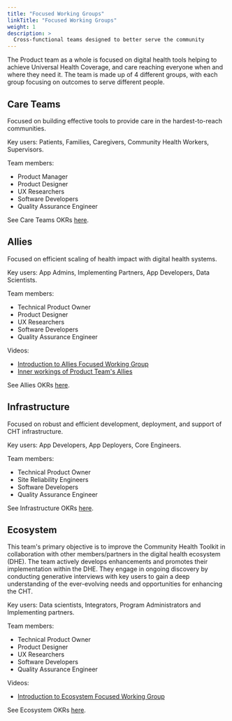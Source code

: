 ```yaml
---
title: "Focused Working Groups"
linkTitle: "Focused Working Groups"
weight: 1
description: >
  Cross-functional teams designed to better serve the community
---
```


The Product team as a whole is focused on digital health tools helping to achieve Universal Health Coverage, and care reaching everyone when and where they need it. The team is made up of 4 different groups, with each group focusing on outcomes to serve different people.

## Care Teams
Focused on building effective tools to provide care in the hardest-to-reach communities.

Key users: Patients, Families, Caregivers, Community Health Workers, Supervisors.

Team members:
- Product Manager
- Product Designer
- UX Researchers
- Software Developers
- Quality Assurance Engineer

See Care Teams OKRs [here](https://github.com/orgs/medic/projects/112/views/11).

## Allies
Focused on efficient scaling of health impact with digital health systems.

Key users: App Admins, Implementing Partners, App Developers, Data Scientists.

Team members:
- Technical Product Owner
- Product Designer
- UX Researchers
- Software Developers
- Quality Assurance Engineer

Videos:
- [Introduction to Allies Focused Working Group](https://www.youtube.com/watch?v=dsc1XMdXhXs)
- [Inner workings of Product Team's Allies](https://www.youtube.com/watch?v=wg7rQebc9-o)

See Allies OKRs [here](https://github.com/orgs/medic/projects/112/views/12).

## Infrastructure
Focused on robust and efficient development, deployment, and support of CHT infrastructure.

Key users: App Developers, App Deployers, Core Engineers.

Team members:
- Technical Product Owner
- Site Reliability Engineers
- Software Developers
- Quality Assurance Engineer

See Infrastructure OKRs [here](https://github.com/orgs/medic/projects/112/views/15).

## Ecosystem
This team's primary objective is to improve the Community Health Toolkit in collaboration with other members/partners in the digital health ecosystem (DHE). The team actively develops enhancements and promotes their implementation within the DHE. They engage in ongoing discovery by conducting generative interviews with key users to gain a deep understanding of the ever-evolving needs and opportunities for enhancing the CHT.

Key users: Data scientists, Integrators, Program Administrators and Implementing partners.

Team members:
- Technical Product Owner
- Product Designer
- UX Researchers
- Software Developers
- Quality Assurance Engineer

Videos:
- [Introduction to Ecosystem Focused Working Group](https://www.youtube.com/watch?v=R2Yd7_t4DbE)

See Ecosystem OKRs [here](https://github.com/orgs/medic/projects/112/views/16).
